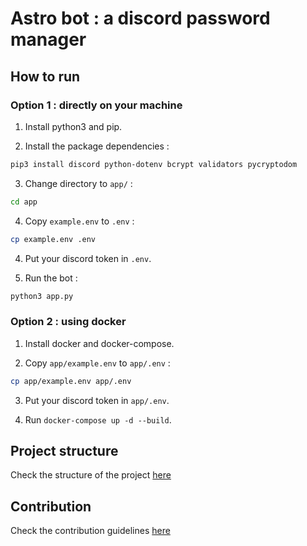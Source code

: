 # Astro bot : a discord password manager

## How to run

### Option 1 : directly on your machine

1. Install python3 and pip.

2. Install the package dependencies :  

```bash
pip3 install discord python-dotenv bcrypt validators pycryptodom
```

3. Change directory to `app/` :  

```bash
cd app
```

4. Copy `example.env` to `.env` :  

```bash
cp example.env .env
```

4. Put your discord token in `.env`.

5. Run the bot :  

```bash
python3 app.py
```

### Option 2 : using docker

1. Install docker and docker-compose.

2. Copy `app/example.env` to `app/.env` :  

```bash
cp app/example.env app/.env
```

3. Put your discord token in `app/.env`.

4. Run `docker-compose up -d --build`.

## Project structure

Check the structure of the project [here](./STRUCTURE.md)

## Contribution

Check the contribution guidelines [here](./CONTRIBUTING.md)
